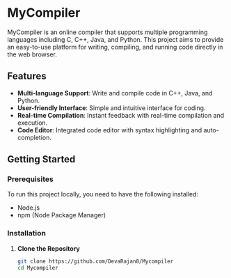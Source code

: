 # MyCompiler

MyCompiler is an online compiler that supports multiple programming languages including C, C++, Java, and Python. This project aims to provide an easy-to-use platform for writing, compiling, and running code directly in the web browser.

## Features

- **Multi-language Support**: Write and compile code in C++, Java, and Python.
- **User-friendly Interface**: Simple and intuitive interface for coding.
- **Real-time Compilation**: Instant feedback with real-time compilation and execution.
- **Code Editor**: Integrated code editor with syntax highlighting and auto-completion.

## Getting Started

### Prerequisites

To run this project locally, you need to have the following installed:

- Node.js
- npm (Node Package Manager)

### Installation

1. **Clone the Repository**

   ```bash
   git clone https://github.com/DevaRajan8/Mycompiler
   cd Mycompiler
